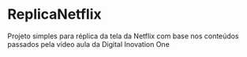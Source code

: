 # ReplicaNetflix

Projeto simples para réplica da tela da Netflix com base nos conteúdos passados pela vídeo aula da Digital Inovation One
